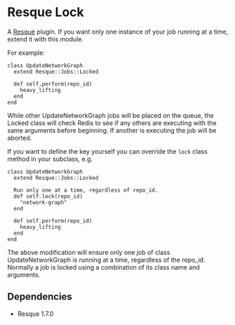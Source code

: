Resque Lock
===========

A [Resque][rq] plugin. If you want only one instance of your job
running at a time, extend it with this module.

For example:

    class UpdateNetworkGraph
      extend Resque::Jobs::Locked

      def self.perform(repo_id)
        heavy_lifting
      end
    end

While other UpdateNetworkGraph jobs will be placed on the queue,
the Locked class will check Redis to see if any others are
executing with the same arguments before beginning. If another
is executing the job will be aborted.

If you want to define the key yourself you can override the
`lock` class method in your subclass, e.g.

    class UpdateNetworkGraph
      extend Resque::Jobs::Locked

      Run only one at a time, regardless of repo_id.
      def self.lock(repo_id)
        "network-graph"
      end

      def self.perform(repo_id)
        heavy_lifting
      end
    end

The above modification will ensure only one job of class
UpdateNetworkGraph is running at a time, regardless of the
repo_id. Normally a job is locked using a combination of its
class name and arguments.


Dependencies
------------

* Resque 1.7.0

[rq]: http://github.com/defunkt/resque
